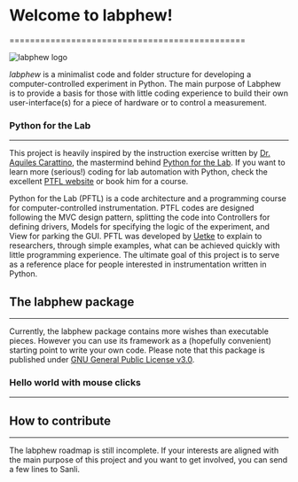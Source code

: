 # Welcome to labphew!
==============================================

![labphew logo](https://www.dropbox.com/s/3o1rp254f13myla/labphew_logo.png?dl=0)

*labphew* is a minimalist code and folder structure for developing a computer-controlled experiment in Python. The main purpose of Labphew is to provide a basis for those with little coding experience to build their own user-interface(s) for a piece of hardware or to control a measurement. 

### Python for the Lab
-------------
This project is heavily inspired by the instruction exercise written by [Dr. Aquiles Carattino](https://www.uetke.com), the mastermind behind [Python for the Lab](https://www.pythonforthelab.com/). If you want to learn more (serious!) coding for lab automation with Python, check the excellent [PTFL website](https://www.pythonforthelab.com/) or book him for a course.

Python for the Lab (PFTL) is a code architecture and a programming course for computer-controlled instrumentation. PTFL codes are designed following the MVC design pattern, splitting the code into Controllers for defining drivers, Models for specifying the logic of the experiment, and View for parking the GUI.
PFTL was developed by [Uetke](https://www.uetke.com) to explain to researchers, through simple examples, what can be achieved quickly with little programming experience. The ultimate goal of this project is to serve as a reference place for people interested in instrumentation written in Python.

## The labphew package
---------------------
Currently, the labphew package contains more wishes than executable pieces. However you can use its framework as a (hopefully convenient) starting point to write your own code. Please note that this package is published under [GNU General Public License v3.0](https://choosealicense.com/licenses/gpl-3.0/).

### Hello world with mouse clicks
---------------------------------

## How to contribute
--------------------
The labphew roadmap is still incomplete. If your interests are aligned with the main purpose of this project and you want to get involved, you can send a few lines to Sanli.